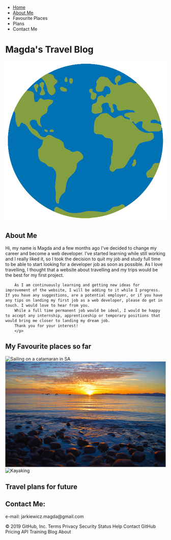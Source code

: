   <!DOCTYPE html>
<html lang="en">
<head>
    <meta charset="UTF-8">
    <meta name="viewport" content="width=device-width, initial-scale=1.0">
    <meta http-equiv="X-UA-Compatible" content="ie=edge">
    <title>Magda's travel blog</title>
    <link rel="stylesheet" href="../Devproject/CSS/index.css">
</head>
<body>
    <!--Navbar section-->
    <nav class="navbar">
        <ul>
        <li><a href="#mainheading">Home</a></li>
        <li><a href="#Aboutme">About Me</a></li>   
        <li>Favourite Places</li>   
        <li>Plans</li>  
        <li>Contact Me</li>    
        </ul>
    </nav>
    <!--Banner-->
   <div id="mainheading">
     <h1 class="font">Magda's Travel Blog</h1>
     <img id="earth" src="Resources/earth_PNG35.png" alt="Cartoon image of earth">
   </div>
   <!--About Me-->
   <div id="Aboutme">
<h2 class="font">About Me</h2>
  <p>Hi, my name is Magda and a few months ago I've decided to change my career and become a web developer. I’ve started learning while still working and I really liked it, so I took the decision to quit my job and study full time to be able to start looking for a developer job as soon as possible. As I love travelling, I thought that a website about travelling and my trips would be the best for my first project. 

        As I am continuously learning and getting new ideas for improvement of the website, I will be adding to it while I progress. If you have any suggestions, are a potential employer, or if you have any tips on landing my first job as a web developer, please do get in touch. I would love to hear from you.
        While a full time permanent job would be ideal, I would be happy to accept any internship, apprenticeship or temporary positions that would bring me closer to landing my dream job. 
        Thank you for your interest!
        </p>
   </div>
   <!--Favourite Places--> 
   <div class="Favourites">
       <h2 class="font">My Favourite places so far</h2>
       <img class="logo" src="Resources/Sailing SA.JPG" alt="Sailing on a catamaran in SA">
        <img class="logo" src="Resources/Sunrise.JPG" alt="Sunrise in Loreto">    
        <img class="logo" src="./Resources/Vietnam kayaking.JPG" alt="Kayaking">
    </div>
    <!--Plans Section-->
    <h2 class="font">Travel plans for future</h2>
    <!--Contact Me-->
   <div class="contactme">
    <h2 class="font">
        Contact Me:
    </h2>
      <p>e-mail: jarkiewicz.magda@gmail.com</p>
    </div>
</body>
</html>
© 2019 GitHub, Inc.
Terms
Privacy
Security
Status
Help
Contact GitHub
Pricing
API
Training
Blog
About

